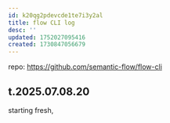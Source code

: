```yaml
---
id: k20qg2pdevcde1te7i3y2al
title: flow CLI log
desc: ''
updated: 1752027095416
created: 1730847056679
---
```


repo: https://github.com/semantic-flow/flow-cli

## t.2025.07.08.20

starting fresh, 